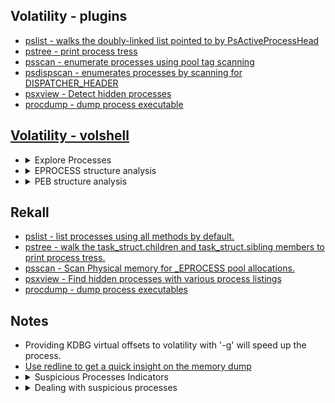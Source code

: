 ## Volatility - plugins

* [pslist - walks the doubly-linked list pointed to by PsActiveProcessHead](https://github.com/volatilityfoundation/volatility/wiki/Command-Reference#pslist)
* [pstree - print process tress](https://github.com/volatilityfoundation/volatility/wiki/Command-Reference#pstree)
* [psscan - enumerate processes using pool tag scanning](https://github.com/volatilityfoundation/volatility/wiki/Command-Reference#psscan)
* [psdispscan - enumerates processes by scanning for DISPATCHER_HEADER](https://github.com/volatilityfoundation/volatility/wiki/Command-Reference#psdispscan)
* [psxview - Detect hidden processes](https://github.com/volatilityfoundation/volatility/wiki/Command-Reference-Mal#psxview)
* [procdump - dump process executable](https://github.com/volatilityfoundation/volatility/wiki/Command-Reference#procdump)

## [Volatility - volshell](https://github.com/volatilityfoundation/volatility/wiki/Command-Reference#volshell)   
<ul>
<li>
<details>
  <summary>Explore Processes</summary>
<ul>
<li>ps() -&gt; <code>List processes</code></li>
<li>cc(pid=4) -&gt; <code>Change to another process</code></li>
</ul>
</details>
</li>
<li>
<details>
  <summary>EPROCESS structure analysis</summary>
<ul>
<li>dt(process) -&gt; <code>list current process EPROCESS structure</code></li>
<li>dt(&quot;<a href="https://web.archive.org/web/20210302232116/https://www.geoffchappell.com/studies/windows/km/ntoskrnl/inc/ntos/ps/eprocess/index.htm">_EPROCESS</a>&quot;, virtualadderss, space=addrspace) -&gt; <code>Expand the EPROCEES structure using virtual address</code></li>
<li>dt(&quot;<a href="https://web.archive.org/web/20210302232116/https://www.geoffchappell.com/studies/windows/km/ntoskrnl/inc/ntos/ps/eprocess/index.htm">_EPROCESS</a>&quot;, physicaladderss, space=addrspace) -&gt; <code>Expand the EPROCEES structure using physical address</code></li>
</ul>
</details>
</li>
<li>
<details>
  <summary>PEB structure analysis</summary>
<ul>
<li>dt(process.peb) -&gt; <code>list current process PEB structure</code></li>
<li>dt(&quot;<a href="https://web.archive.org/web/20211009172637/https://www.geoffchappell.com/studies/windows/km/ntoskrnl/inc/api/pebteb/peb/index.htm">_PEB</a>&quot;, virtualadderss, space=addrspace) -&gt; <code>Expand the PEB structure using virtual address</code></li>
<li>dt(&quot;<a href="https://web.archive.org/web/20211009172637/https://www.geoffchappell.com/studies/windows/km/ntoskrnl/inc/api/pebteb/peb/index.htm">_PEB</a>&quot;, physicaladderss, space=addrspace) -&gt; <code>Expand the PEB structure using physical address</code></li>
<li>
<details>
  <summary>Important info in PEB structure</summary>
<ul>
<li>BeingDebugged -&gt; <code>some malicious programs set up a process and then connect a &quot;debugger&quot; to it</code></li>
<li>OSMajorVersion &amp; OSMinorVersion -&gt; <code>correspond to the host operating system</code></li>
<li>OSBuildNumber</li>
<li>OSCSDVersion -&gt; <code>the service pack number multiplied by 0x100</code></li>
<li><a href="https://www.nirsoft.net/kernel_struct/vista/RTL_USER_PROCESS_PARAMETERS.html">_RTL_USER_PROCESS_PARAMETERS</a> -&gt; <code>The pointer is to the process parameters.</code></li>
</ul>
</details>
</li>
</ul>
</details>
</li>
</ul>

## Rekall   

* [pslist - list processes using all methods by default.](https://rekall.readthedocs.io/en/latest/plugins.html#pslist-winpslist)
* [pstree - walk the task_struct.children and task_struct.sibling members to print process tress.](https://rekall.readthedocs.io/en/latest/plugins.html#pstree-linpstree)
* [psscan - Scan Physical memory for \_EPROCESS pool allocations.](https://rekall.readthedocs.io/en/latest/pluins.html#psscan-psscan)
* [psxview - Find hidden processes with various process listings](https://rekall.readthedocs.io/en/latest/plugins.html#psxview-windowspsxview)
* [procdump - dump process executables](https://rekall.readthedocs.io/en/latest/plugins.html#procdump-procexedump)

## Notes

<ul>
<li>Providing KDBG virtual offsets to volatility with '-g' will speed up the process.</li>
<li><a href="https://www.fireeye.com/content/dam/fireeye-www/services/freeware/ug-redline.pdf">Use redline to get a quick insight on the memory dump</a></li>
<li>
<details>
  <summary>Suspicious Processes Indicators</summary>
<ul>
<li>Processes run by users -> Have Explorer as an ancestor & Processes run by SYSTEM -> Have system as an ancestor</li>
<li>Valid Program Names: <code>Programmers choose human readable names. Lookout for random series of characters.</code></li>
<li>Ending in .exe: <code>Legitimate programs have a valid extension. Malware often leaves a blank extension.</code></li>
<li>More than one or two characters in the filename: <code>Legitimate programs have a name, not just an ID number.</code></li>
<li>Spelling mistakes: <code>Malware authors may not be native English speakers.</code></li>
<li>Correct file locations: <code>Finding an executable starting from any uncommon directory is a sign of trouble.</code></li>
<li>Valid command line arguments: <code>Processes are often launched with specific parameters.</code></li>
</ul>
</details>
</li>
<li>
<details>
  <summary>Dealing with suspicious processes</summary>
<ol>
<li>Dump process executables</li>
<li>Use strings to look for Indicators of Packing and Persistence</li>
<li>Submit executables to online services as VirusTotal</li>
</ol>
</details>
</li>
</ul>
